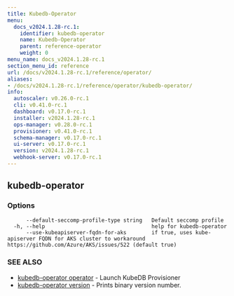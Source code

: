 ```yaml
---
title: Kubedb-Operator
menu:
  docs_v2024.1.28-rc.1:
    identifier: kubedb-operator
    name: Kubedb-Operator
    parent: reference-operator
    weight: 0
menu_name: docs_v2024.1.28-rc.1
section_menu_id: reference
url: /docs/v2024.1.28-rc.1/reference/operator/
aliases:
- /docs/v2024.1.28-rc.1/reference/operator/kubedb-operator/
info:
  autoscaler: v0.26.0-rc.1
  cli: v0.41.0-rc.1
  dashboard: v0.17.0-rc.1
  installer: v2024.1.28-rc.1
  ops-manager: v0.28.0-rc.1
  provisioner: v0.41.0-rc.1
  schema-manager: v0.17.0-rc.1
  ui-server: v0.17.0-rc.1
  version: v2024.1.28-rc.1
  webhook-server: v0.17.0-rc.1
---
```


## kubedb-operator



### Options

```
      --default-seccomp-profile-type string   Default seccomp profile
  -h, --help                                  help for kubedb-operator
      --use-kubeapiserver-fqdn-for-aks        if true, uses kube-apiserver FQDN for AKS cluster to workaround https://github.com/Azure/AKS/issues/522 (default true)
```

### SEE ALSO

* [kubedb-operator operator](/docs/v2024.1.28-rc.1/reference/operator/kubedb-operator_operator)	 - Launch KubeDB Provisioner
* [kubedb-operator version](/docs/v2024.1.28-rc.1/reference/operator/kubedb-operator_version)	 - Prints binary version number.

